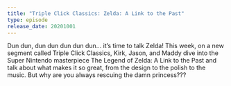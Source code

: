 ```yaml
---
title: "Triple Click Classics: Zelda: A Link to the Past"
type: episode
release_date: 20201001
---
```

Dun dun, dun dun dun dun dun… it’s time to talk Zelda! This week, on a new segment called Triple Click Classics, Kirk, Jason, and Maddy dive into the Super Nintendo masterpiece The Legend of Zelda: A Link to the Past and talk about what makes it so great, from the design to the polish to the music. But why are you always rescuing the damn princess???